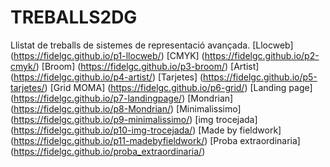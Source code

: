 # TREBALLS2DG
Llistat de treballs de sistemes de representació avançada.
[Llocweb] (https://fidelgc.github.io/p1-llocweb/)
[CMYK] (https://fidelgc.github.io/p2-cmyk/)
[Broom] (https://fidelgc.github.io/p3-broom/)
[Artist] (https://fidelgc.github.io/p4-artist/)
[Tarjetes] (https://fidelgc.github.io/p5-tarjetes/)
[Grid MOMA] (https://fidelgc.github.io/p6-grid/)
[Landing page] (https://fidelgc.github.io/p7-landingpage/)
[Mondrian] (https://fidelgc.github.io/p8-Mondrian/)
[Minimalissimo] (https://fidelgc.github.io/p9-minimalissimo/)
[img trocejada] (https://fidelgc.github.io/p10-img-trocejada/)
[Made by fieldwork] (https://fidelgc.github.io/p11-madebyfieldwork/)
[Proba extraordinaria] (https://fidelgc.github.io/proba_extraordinaria/)

